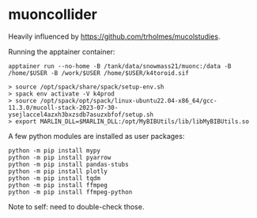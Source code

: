 # muoncollider

Heavily influenced by https://github.com/trholmes/mucolstudies.

Running the apptainer container:

```
apptainer run --no-home -B /tank/data/snowmass21/muonc:/data -B /home/$USER -B /work/$USER /home/$USER/k4toroid.sif

> source /opt/spack/share/spack/setup-env.sh
> spack env activate -V k4prod
> source /opt/spack/opt/spack/linux-ubuntu22.04-x86_64/gcc-11.3.0/mucoll-stack-2023-07-30-ysejlaccel4azxh3bxzsdb7asuzxbfof/setup.sh
> export MARLIN_DLL=$MARLIN_DLL:/opt/MyBIBUtils/lib/libMyBIBUtils.so
```

A few python modules are installed as user packages:

```
python -m pip install mypy
python -m pip install pyarrow
python -m pip install pandas-stubs
python -m pip install plotly
python -m pip install tqdm
python -m pip install ffmpeg
python -m pip install ffmpeg-python
```

Note to self: need to double-check those.
